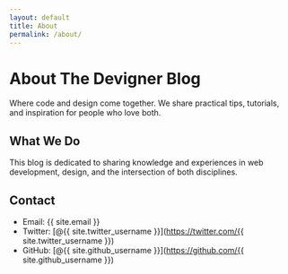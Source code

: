 ```yaml
---
layout: default
title: About
permalink: /about/
---
```


# About The Devigner Blog

Where code and design come together. We share practical tips, tutorials, and inspiration for people who love both.

## What We Do

This blog is dedicated to sharing knowledge and experiences in web development, design, and the intersection of both disciplines.

## Contact

- Email: {{ site.email }}
- Twitter: [@{{ site.twitter_username }}](https://twitter.com/{{ site.twitter_username }})
- GitHub: [@{{ site.github_username }}](https://github.com/{{ site.github_username }})
